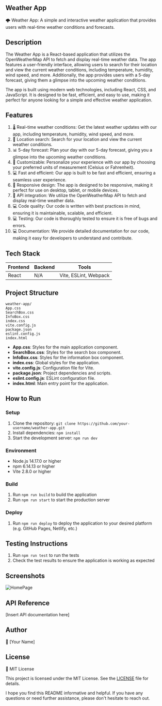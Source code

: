 ## **Weather App**

🌩️ Weather App: A simple and interactive weather application that provides users with real-time weather conditions and forecasts.

## **Description**

The Weather App is a React-based application that utilizes the OpenWeatherMap API to fetch and display real-time weather data. The app features a user-friendly interface, allowing users to search for their location and view the current weather conditions, including temperature, humidity, wind speed, and more. Additionally, the app provides users with a 5-day forecast, giving them a glimpse into the upcoming weather conditions.

The app is built using modern web technologies, including React, CSS, and JavaScript. It is designed to be fast, efficient, and easy to use, making it perfect for anyone looking for a simple and effective weather application.

## **Features**

1. 🌡️ Real-time weather conditions: Get the latest weather updates with our app, including temperature, humidity, wind speed, and more.
2. 📍 Location search: Search for your location and view the current weather conditions.
3. 📊 5-day forecast: Plan your day with our 5-day forecast, giving you a glimpse into the upcoming weather conditions.
4. 🌈 Customizable: Personalize your experience with our app by choosing your preferred units of measurement (Celsius or Fahrenheit).
5. 💻 Fast and efficient: Our app is built to be fast and efficient, ensuring a seamless user experience.
6. 📱 Responsive design: The app is designed to be responsive, making it perfect for use on desktop, tablet, or mobile devices.
7. 🔄 API integration: We utilize the OpenWeatherMap API to fetch and display real-time weather data.
8. 💻 Code quality: Our code is written with best practices in mind, ensuring it is maintainable, scalable, and efficient.
9. 💻 Testing: Our code is thoroughly tested to ensure it is free of bugs and errors.
10. 💻 Documentation: We provide detailed documentation for our code, making it easy for developers to understand and contribute.

## **Tech Stack**

| Frontend | Backend | Tools                 |
| -------- | ------- | --------------------- |
| React    | N/A     | Vite, ESLint, Webpack |

## **Project Structure**

```
weather-app/
App.css
SearchBox.css
InfoBox.css
index.css
vite.config.js
package.json
eslint.config.js
index.html
```

- **App.css**: Styles for the main application component.
- **SearchBox.css**: Styles for the search box component.
- **InfoBox.css**: Styles for the information box component.
- **index.css**: Global styles for the application.
- **vite.config.js**: Configuration file for Vite.
- **package.json**: Project dependencies and scripts.
- **eslint.config.js**: ESLint configuration file.
- **index.html**: Main entry point for the application.

## **How to Run**

### Setup

1. Clone the repository: `git clone https://github.com/your-username/weather-app.git`
2. Install dependencies: `npm install`
3. Start the development server: `npm run dev`

### Environment

- Node.js 14.17.0 or higher
- npm 6.14.13 or higher
- Vite 2.8.0 or higher

### Build

1. Run `npm run build` to build the application
2. Run `npm run start` to start the production server

### Deploy

1. Run `npm run deploy` to deploy the application to your desired platform (e.g. GitHub Pages, Netlify, etc.)

## **Testing Instructions**

1. Run `npm run test` to run the tests
2. Check the test results to ensure the application is working as expected

## **Screenshots**

![HomePage]()

## **API Reference**

[Insert API documentation here]

## **Author**

👤 [Your Name]

## **License**

📝 MIT License

This project is licensed under the MIT License. See the [LICENSE](LICENSE) file for details.

I hope you find this README informative and helpful. If you have any questions or need further assistance, please don't hesitate to reach out.
